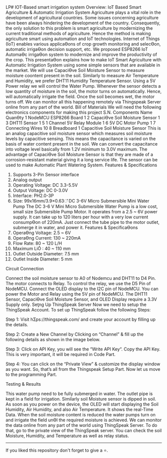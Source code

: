 LP# IOT-Based smart irrigation system
Overview: IoT Based Smart Agriculture & Automatic Irrigation System
Agriculture plays a vital role in the development of agricultural countries. Some issues
concerning agriculture have been always hindering the development of the country.
Consequently, the only solution to this problem is smart agriculture by modernizing the current
traditional methods of agriculture.
Hence the method is making agriculture smart using automation and IoT technologies. Internet
of Things (IoT) enables various applicaƟons of crop growth monitoring and selecƟon, automatic
irrigaƟon decision support, etc. We proposed ESP8266 IoT AutomaƟc irrigaƟon system to
modernize and improve the productivity of the crop.
This presentaƟon explains how to make IoT Smart Agriculture with Automatic Irrigation System
using some simple sensors that are available in the market. We will use CapaciƟve Soil Moisture
Sensor to measure moisture coontent present in the soil. Similarly to measure Air Temperature
and Humidity, we prefer DHT11 Humidity Temperature Sensor. Using a 5V Power relay we will
control the Water Pump. Whenever the sensor detects a low quantity of moisture in the soil,
the motor turns on automatically. Hence, will automatically irrigate the field. Once the soil
becomes wet, the motor turns off. We can monitor all this happening remotely via Thingspeak
Server online from any part of the world.
Bill of Materials
We will need the following electronics components for making this project
S.N. Components Name QuanƟty
1 NodeMCU ESP8266 Board 1
2 CapaciƟve Soil Moisture Sensor 1
3 DHT11 Sensor 1
5 1 Channel 5V Relay Module 1
6 5V DC Motor Pump 1
7 Connecting Wires 10
8 Breadboard 1
Capacitive Soil Moisture Sensor
This is an analog capacitive soil moisture sensor which measures soil moisture levels by
capacitive sensing. This means the capacitance is varied on the basis of water content present
in the soil. We can convert the capacitance into voltage level basically from 1.2V minimum to
3.0V maximum. The advantage of CapaciƟve Soil Moisture Sensor is that they are made of a
corrosion-resistant material giving it a long service life. The sensor can be used to make
Automatic Plant Watering System.
Features & Specifications
1. Supports 3-Pin Sensor interface
2. Analog output
3. Operating Voltage: DC 3.3-5.5V
4. Output Voltage: DC 0-3.0V
5. Interface: PH2.0-3P
6. Size: 99x16mm/3.9×0.63഼
DC 3-6V Micro Submersible Mini Water Pump
The DC 3-6 V Mini Micro Submersible Water Pump is a low cost, small size Submersible Pump
Motor. It operates from a 2.5 ~ 6V power supply. It can take up to 120 liters per hour with a
very low current consumpƟon of 220mA. Just connect the tube pipe to the motor outlet,
submerge it in water, and power it.
Features & SpecificaƟons
1. OperaƟng Voltage: 2.5 ~ 6V
2. OperaƟng Current: 130 ~ 220mA
3. Flow Rate: 80 ~ 120 L/H
4. Maximum LiŌ : 40 ~ 110 mm
5. Outlet Outside Diameter: 7.5 mm
6. Outlet Inside Diameter: 5 mm
   
Circuit Connection

Connect the soil moisture sensor to A0 of Nodemcu and DHT11 to D4 Pin. The motor connects
to Relay. To control the relay, we use the D5 Pin of NodeMCU. Connect the OLED display to the
I2C pin of NodeMCU. You can power the Motor and Relay using the 5V pin of NodeMCU. The
DHT11 Sensor, CapaciƟve Soil Moisture Sensor, and OLED Display require a 3.3V Supply only.
Seƫng Up ThingSpeak Server
Now we need to setup the ThingSpeak Account. To set up ThingSpeak follow the following
Steps:

Step 1: Visit hƩps://thingspeak.com/ and create your account by filling up the details.

Step 2: Create a New Channel by Clicking on “Channel” & fill up the following details as shown
in the image below.

Step 3: Click on API Key, you will see the “Write API Key“. Copy the API Key. This is very
important, it will be required in Code Part.

Step 4: You can click on the “Private View” & customize the display window as you want.
So, that’s all from the Thingspeak Setup Part. Now let us move to the programming Part.

Testing & Results

This water pump need to be fully submerged in water. The outlet pipe is kept in a field for
irrigation. Similarly soil Moisture sensor is dipped in soil.
As soon as you power on the device, the OLED will start displaying the Soil Humidity, Air
Humidity, and also Air Temperature. It shows the real-Time Data. When the soil moisture
content is reduced the water pumps turn on and irrigate the field unƟl the required moisture is
achieved.
We can monitor the data online from any part of the world using ThingSpeak Server. To do that,
go to the private view of the ThingSpeak server. You can check the soil Moisture, Humidity, and
Temperature as well as relay status. 
__________________________________________________________________________________________________________________________

If you liked this repository don't forget to give a ⭐.